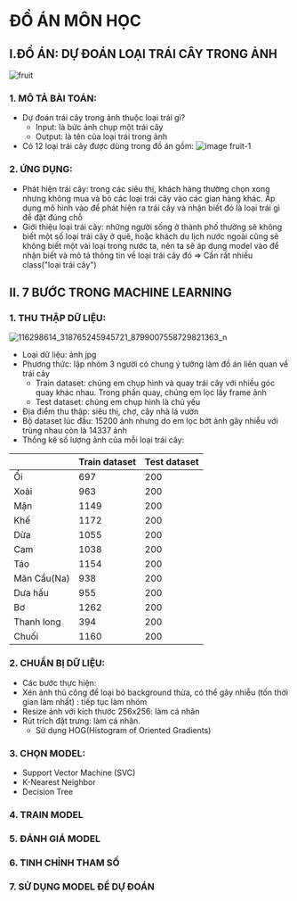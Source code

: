 # ĐỒ ÁN MÔN HỌC
## I.ĐỒ ÁN: DỰ ĐOÁN LOẠI TRÁI CÂY TRONG ẢNH 
![fruit](https://user-images.githubusercontent.com/62539475/87747768-5e9ad180-c81e-11ea-92f8-ac4fa70787f3.jpg)
### 1. MÔ TẢ BÀI TOÁN:
- Dự đoán trái cây trong ảnh thuộc loại trái gì?
  - Input: là bức ảnh chụp một trái cây
  - Output: là tên của loại trái trong ảnh
- Có 12 loại trái cây được dùng trong đồ án gồm:
  ![image fruit-1](https://user-images.githubusercontent.com/62539475/87951188-77331200-cad2-11ea-89b6-74b2bea1d883.jpg)
### 2. ỨNG DỤNG:
- Phát hiện trái cây: trong các siêu thị, khách hàng thường chọn xong nhưng không mua và bỏ các loại trái cây vào các gian hàng khác. Áp dụng mô hình vào để phát hiện ra trái cây và nhận biết đó là loại trái gì để đặt đúng chỗ 
- Giới thiệu loại trái cây: những người sống ở thành phố thường sẽ không biết một số loại trái cây ở quê, hoặc khách du lịch nước ngoài cũng sẽ không biết một vài loại trong nước ta, nên ta sẽ áp dụng model vào để nhận biết và mô tả thông tin về loại trái cây đó => Cần rất nhiều class("loại trái cây")
## II. 7 BƯỚC TRONG MACHINE LEARNING
 ### 1. THU THẬP DỮ LIỆU:
 ![116298614_318765245945721_8799007558729821363_n](https://user-images.githubusercontent.com/62539475/88999006-907f5e00-d31d-11ea-8b95-04f5f842f899.jpg)
 - Loại dữ liệu: ảnh jpg
 - Phương thức: lập nhóm 3 người có chung ý tưởng làm đồ án liên quan về trái cây 
   - Train dataset: chúng em chụp hình và quay trái cây với nhiều góc quay khác nhau. Trong phần quay, chúng em lọc lấy frame ảnh
   - Test dataset: chúng em chụp hình là chủ yếu
 - Địa điểm thu thập: siêu thị, chợ, cây nhà lá vườn
 - Bộ dataset lúc đầu: 15200 ảnh nhưng do em lọc bớt ảnh gây nhiễu với trùng nhau còn là 14337 ảnh
 - Thống kê số lượng ảnh của mỗi loại trái cây:
 
|             | Train dataset | Test dataset |
|-------------|---------------|--------------|
| Ổi          |      697     |      200     |
| Xoài        |      963      |      200     |
| Mận         |      1149     |      200     |
| Khế         |      1172      |      200     |
| Dừa         |      1055     |      200     |
| Cam         |      1038     |      200     |
| Táo         |      1154      |      200     |
| Mãn Cầu(Na) |      938     |      200     |
| Dưa hấu     |      955      |      200     |
| Bơ          |      1262     |      200     |
| Thanh long  |      394      |      200     |
| Chuối       |      1160     |      200     |
 ### 2. CHUẨN BỊ DỮ LIỆU:
 - Các bước thực hiện:
  - Xén ảnh thủ công để loại bỏ background thừa, có thể gây nhiễu (tốn thời gian làm nhất) : tiếp tục làm nhóm
  - Resize ảnh với kích thước 256x256: làm cá nhân 
 - Rút trích đặt trưng: làm cá nhân. 
    - Sử dụng HOG(Histogram of Oriented Gradients)
### 3. CHỌN MODEL:
- Support Vector Machine (SVC)
- K-Nearest Neighbor
- Decision Tree
### 4. TRAIN MODEL
### 5. ĐÁNH GIÁ MODEL
### 6. TINH CHỈNH THAM SỐ
### 7. SỬ DỤNG MODEL ĐỂ DỰ ĐOÁN
